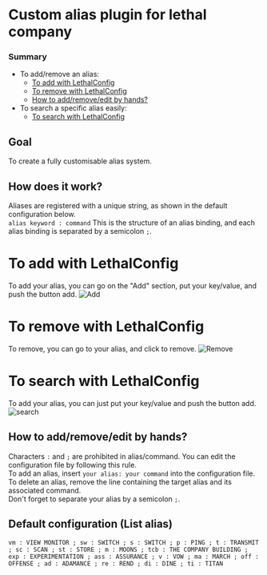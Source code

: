 # Custom alias plugin for lethal company

### Summary

- To add/remove an alias:
  - [To add with LethalConfig](#to-add-with-lethalconfig)
  - [To remove with LethalConfig](#to-remove-with-lethalconfig)
  - [How to add/remove/edit by hands?](#how-to-addremoveedit-by-hands)
- To search a specific alias easily:
  - [To search with LethalConfig](#to-search-with-lethalconfig)

## Goal

To create a fully customisable alias system.

## How does it work?

Aliases are registered with a unique string, as shown in the default configuration below.  
```alias keyword : command``` This is the structure of an alias binding, and each alias binding is separated by a semicolon ```;```.

# To add with LethalConfig

To add your alias, you can go on the "Add" section, put your key/value, and push the button add.
![Add](https://github.com/FlaveFlav20/AliasPlugin-Lethal-Company/blob/main/gifs/add.gif?raw=true)

# To remove with LethalConfig

To remove, you can go to your alias, and click to remove.
![Remove](https://github.com/FlaveFlav20/AliasPlugin-Lethal-Company/blob/main/gifs/remove.gif?raw=true)

# To search with LethalConfig

To add your alias, you can just put your key/value and push the button add.
![search](https://github.com/FlaveFlav20/AliasPlugin-Lethal-Company/blob/main/gifs/search.gif?raw=true)

## How to add/remove/edit by hands?

Characters ```:``` and ```;``` are prohibited in alias/command. You can edit the configuration file by following this rule.  
To add an alias, insert ```your alias: your command``` into the configuration file.  
To delete an alias, remove the line containing the target alias and its associated command.  
Don't forget to separate your alias by a semicolon ```;```.

## Default configuration (List alias)

```vm : VIEW MONITOR ; sw : SWITCH ; s : SWITCH ; p : PING ; t : TRANSMIT ; sc : SCAN ; st : STORE ; m : MOONS ; tcb : THE COMPANY BUILDING ; exp : EXPERIMENTATION ; ass : ASSURANCE ; v : VOW ; ma : MARCH ; off : OFFENSE ; ad : ADAMANCE ; re : REND ; di : DINE ; ti : TITAN```
